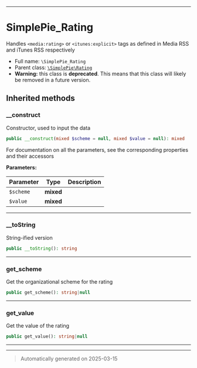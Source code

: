 ***

# SimplePie_Rating

Handles `<media:rating>` or `<itunes:explicit>` tags as defined in Media RSS and iTunes RSS respectively



* Full name: `\SimplePie_Rating`
* Parent class: [`\SimplePie\Rating`](./SimplePie/Rating.md)
* **Warning:** this class is **deprecated**. This means that this class will likely be removed in a future version.






## Inherited methods


### __construct

Constructor, used to input the data

```php
public __construct(mixed $scheme = null, mixed $value = null): mixed
```

For documentation on all the parameters, see the corresponding
properties and their accessors






**Parameters:**

| Parameter | Type | Description |
|-----------|------|-------------|
| `$scheme` | **mixed** |  |
| `$value` | **mixed** |  |





***

### __toString

String-ified version

```php
public __toString(): string
```












***

### get_scheme

Get the organizational scheme for the rating

```php
public get_scheme(): string|null
```












***

### get_value

Get the value of the rating

```php
public get_value(): string|null
```












***


***
> Automatically generated on 2025-03-15
